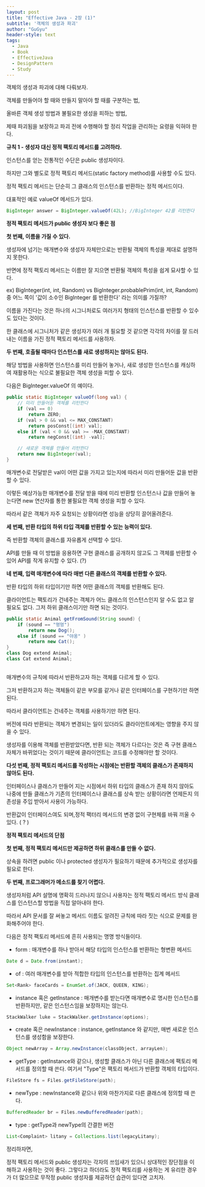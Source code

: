 ```yaml
---
layout: post
title: "Effective Java - 2장 (1)"
subtitle: '객체의 생성과 파괴'
author: "GuGyu"
header-style: text
tags:
  - Java
  - Book
  - EffectiveJava
  - DesignPattern
  - Study
---
```

객체의 생성과 파괴에 대해 다뤄보자.

객체를 만들어야 할 때와 만들지 말아야 할 때를 구분하는 법,

올바른 객체 생성 방법과 불필요한 생성을 피하는 방법,

제때 파괴됨을 보장하고 파괴 전에 수행해야 할 정리 작업을 관리하는 요령을 익혀야 한다.

**규칙 1 - 생성자 대신 정적 팩토리 메서드를 고려하라.**

인스턴스를 얻는 전통적인 수단은 public 생성자이다.

하지만 그와 별도로 정적 팩토리 메서드(static factory method)를 사용할 수도 있다.

정적 팩토리 메서드는 단순히 그 클래스의 인스턴스를 반환하는 정적 메서드이다.

대표적인 예로 valueOf 메서드가 있다.

```java
BigInteger answer = BigInteger.valueOf(42L); //BigInteger 42를 리턴한다
```

**정적 팩토리 메서드가 public 생성자 보다 좋은 점**

**첫 번째, 이름을 가질 수 있다.**

생성자에 넘기는 매개변수와 생성자 자체만으로는 반환될 객체의 특성을 제대로 설명하지 못한다.

반면에 정적 팩토리 메서드는 이름만 잘 지으면 반환될 객체의 특성을 쉽게 묘사할 수 있다.

ex) BigInteger(int, int, Random) vs BigInteger.probablePrim(int, int, Random) 중 어느 쪽이 '값이 소수인 BigInteger 를 반환한다' 라는 의미를 가질까?

이름을 가진다는 것은 하나의 시그니처로도 여러가지 형태의 인스턴스를 반환할 수 있수도 있다는 것이다.

한 클래스에 시그니처가 같은 생성자가 여러 개 필요할 것 같으면 각각의 차이를 잘 드러내는 이름을 가진 정적 팩토리 메서드를 사용하자.

**두 번째, 호출될 때마다 인스턴스를 새로 생성하지는 않아도 된다.**

해당 방법을 사용하면 인스턴스를 미리 만들어 놓거나, 새로 생성한 인스턴스를 캐싱하여 재활용하는 식으로 불필요한 객체 생성을 피할 수 있다.

다음은 BigInteger.valueOf 의 예이다.

```java
public static BigInteger valueOf(long val) {
    // 미리 만들어둔 객체를 리턴한다
    if (val == 0)
        return ZERO;
    if (val > 0 && val <= MAX_CONSTANT)
        return posConst[(int) val];
    else if (val < 0 && val >= -MAX_CONSTANT)
        return negConst[(int) -val];

    // 새로운 객체를 만들어 리턴한다
    return new BigInteger(val);
}
```

매개변수로 전달받은 val이 어떤 값을 가지고 있는지에 따라서 미리 만들어둔 값을 반환할 수 있다.

이렇든 예상가능한 매개변수를 전달 받을 때에 미리 반환할 인스턴스나 값을 만들어 놓는다면 new 연산자를 통한 불필요한 객체 생성을 피할 수 있다.

따라서 같은 객체가 자주 요청되는 상황이라면 성능을 상당히 끌어올려준다.

**세 번째, 반환 타입의 하위 타입 객체를 반환할 수 있는 능력이 있다.**

즉 반환할 객체의 클래스를 자유롭게 선택할 수 있다.

API를 만들 때 이 방법을 응용하면 구현 클래스를 공개하지 않고도 그 객체를 반환할 수 있어 API를 작게 유지할 수 있다. (?)

**네 번째, 입력 매개변수에 따라 매번 다른 클래스의 객체를 반환할 수 있다.**

반환 타입의 하위 타입이기만 하면 어떤 클래스의 객체를 반환해도 된다.

클라이언트는 팩토리가 건네주는 객체가 어느 클래스의 인스턴스인지 알 수도 없고 알 필요도 없다. 그저 하위 클래스이기만 하면 되는 것이다.

```java
public static Animal getFromSound(String sound) {
	if (sound == "멍멍")
		return new Dog();
	else if (sound == "야옹" )
		return new Cat();
}
class Dog extend Animal;
class Cat extend Animal;
        
```

매개변수의 규칙에 따라서 반환하고자 하는 객체를 다르게 할 수 있다.

그저 반환하고자 하는 객체들이 같은 부모를 같거나 같은 인터페이스를 구현하기만 하면 된다.

따라서 클라이언트는 건네주는 객체를 사용하기만 하면 된다.

버전에 따라 반환되는 객체가 변경되는 일이 있더라도 클라이언트에게는 영향을 주지 않을 수 있다.

생성자를 이용해 객체를 반환받았다면, 반환 되는 객체가 다르다는 것은 즉 구현 클래스 자체가 바뀌었다는 것이기 때문에 클라이언트는 코드를 수정해야만 할 것이다.

**다섯 번째, 정적 팩토리 메서드를 작성하는 시점에는 반환할 객체의 클래스가 존재하지 않아도 된다.**

인터페이스나 클래스가 만들어 지는 시점에서 하위 타입의 클래스가 존재 하지 않아도 나중에 만들 클래스가 기존의 인터페이스나 클래스를 상속 받는 상황이라면 언제든지 의존성을 주입 받아서 사용이 가능하다.

반환값이 인터페이스여도 되며,정적 팩터리 메서드의 변경 없이 구현체를 바꿔 끼울 수 있다. ( ? )

**정적 팩토리 메서드의 단점**

**첫 번째, 정적 팩토리 메서드만 제공하면 하위 클래스를 만들 수 없다.**

상속을 하려면 public 이나 protected 생성자가 필요하기 때문에 추가적으로 생성자를 필요로 한다.

**두 번째, 프로그래머가 메소드를 찾기 어렵다.**

생성자처럼 API 설명에 명확히 드러나지 않으니 사용자는 정적 팩토리 메서드 방식 클래스를 인스턴스할 방법을 직접 알아내야 한다.

따라서 API 문서를 잘 써놓고 메서드 이름도 알려진 규칙에 따라 짓는 식으로 문제를 완화해주어야 한다.

다음은 정적 팩토리 메서드에 흔히 사용되는 명명 방식들이다.

-   form : 매개변수를 하나 받아서 해당 타입의 인스턴스를 반환하는 형변환 메서드

```java
Date d = Date.from(instant);
```

-   of : 여러 매개변수를 받아 적합한 타입의 인스턴스를 반환하는 집계 메서드

```java
Set<Rank> faceCards = EnumSet.of(JACK, QUEEN, KING);
```

-   instance 혹은 getInstance : 매개변수를 받는다면 매개변수로 명시한 인스턴스를 반환하지만, 같은 인스턴스임을 보장하지는 않는다.

```java
StackWalker luke = StackWalker.getInstance(options);
```

-   create 혹은 newInstance : instance, getInstance 와 같지만, 매번 새로운 인스턴스를 생성함을 보장한다.

```java
Object newArray = Array.newInstance(classObject, arrayLen);
```

-   getType : getInstance와 같으나, 생성할 클래스가 아닌 다른 클래스에 팩토리 메서드를 정의할 때 쓴다. 여기서 "Type"은 팩토리 메서드가 반환할 객체의 타입이다.

```java
FileStore fs = Files.getFileStore(path);
```

-   newType : newInstance와 같으나 위와 마찬가지로 다른 클래스에 정의할 때 쓴다.

```java
BufferedReader br = Files.newBufferedReader(path);
```

-   type : getType과 newType의 간결한 버전

```java
List<Complaint> litany = Collections.list(legacyLitany);
```

정리하자면,

정적 팩토리 메서드와 public 생성자는 각자의 쓰임새가 있으니 상대적인 장단점을 이해하고 사용하는 것이 좋다. 그렇다고 하더라도 정적 팩토리를 사용하는 게 유리한 경우가 더 많으므로 무작정 public 생성자를 제공하던 습관이 있다면 고치자.